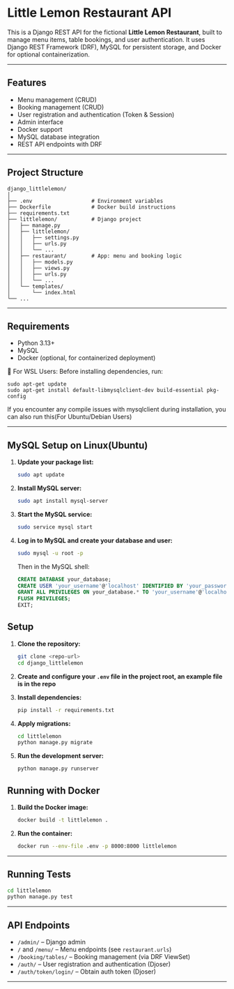 # Little Lemon Restaurant API

This is a Django REST API for the fictional **Little Lemon Restaurant**, built to manage menu items, table bookings, and user authentication. It uses Django REST Framework (DRF), MySQL for persistent storage, and Docker for optional containerization.

---

## Features

- Menu management (CRUD)
- Booking management (CRUD)
- User registration and authentication (Token & Session)
- Admin interface
- Docker support
- MySQL database integration
- REST API endpoints with DRF

---

## Project Structure

```
django_littlelemon/
│
├── .env                   # Environment variables
├── Dockerfile             # Docker build instructions
├── requirements.txt
├── littlelemon/           # Django project
│   ├── manage.py
│   ├── littlelemon/
│   │   ├── settings.py
│   │   ├── urls.py
│   │   └── ...
│   ├── restaurant/        # App: menu and booking logic
│   │   ├── models.py
│   │   ├── views.py
│   │   ├── urls.py
│   │   └── ...
│   └── templates/
│       └── index.html
└── ...
```
---

## Requirements

- Python 3.13+
- MySQL
- Docker (optional, for containerized deployment)

📌 For WSL Users: Before installing dependencies, run:
```
sudo apt-get update
sudo apt-get install default-libmysqlclient-dev build-essential pkg-config
```
If you encounter any compile issues with mysqlclient during installation, you can also run this(For Ubuntu/Debian Users)

---

## MySQL Setup on Linux(Ubuntu)

1. **Update your package list:**
   ```sh
   sudo apt update
   ```
2. **Install MySQL server:**
   ```sh
   sudo apt install mysql-server
   ```
3. **Start the MySQL service:**
   ```sh
   sudo service mysql start
   ```
4. **Log in to MySQL and create your database and user:**
   ```sh
   sudo mysql -u root -p
   ```
   Then in the MySQL shell:
   ```sql
   CREATE DATABASE your_database;
   CREATE USER 'your_username'@'localhost' IDENTIFIED BY 'your_password';
   GRANT ALL PRIVILEGES ON your_database.* TO 'your_username'@'localhost';
   FLUSH PRIVILEGES;
   EXIT;
   ```

## Setup

1. **Clone the repository:**
   ```sh
   git clone <repo-url>
   cd django_littlelemon
   ```

2. **Create and configure your `.env` file in the project root, an example file is in the repo**

3. **Install dependencies:**
   ```sh
   pip install -r requirements.txt
   ```

4. **Apply migrations:**
   ```sh
   cd littlelemon
   python manage.py migrate
   ```

5. **Run the development server:**
   ```sh
   python manage.py runserver
   ```

## Running with Docker

1. **Build the Docker image:**
   ```sh
   docker build -t littlelemon .
   ```

2. **Run the container:**
   ```sh
   docker run --env-file .env -p 8000:8000 littlelemon
   ```

---

## Running Tests

```sh
cd littlelemon
python manage.py test
```

---

## API Endpoints

- `/admin/` – Django admin
- `/` and `/menu/` – Menu endpoints (see `restaurant.urls`)
- `/booking/tables/` – Booking management (via DRF ViewSet)
- `/auth/` – User registration and authentication (Djoser)
- `/auth/token/login/` – Obtain auth token (Djoser)


---


